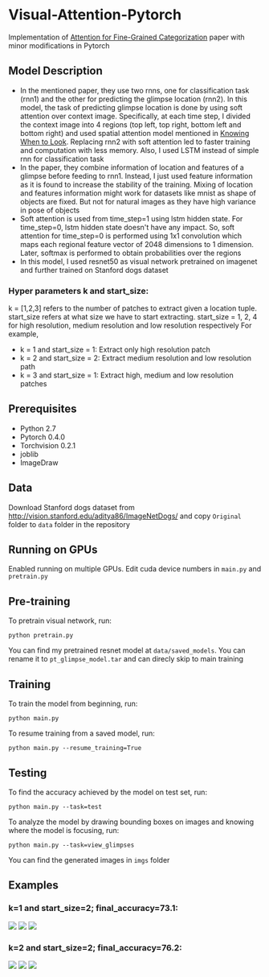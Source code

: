 # Visual-Attention-Pytorch
Implementation of [Attention for Fine-Grained Categorization](https://arxiv.org/abs/1412.7054) paper with minor modifications in Pytorch

## Model Description
* In the mentioned paper, they use two rnns, one for classification task (rnn1) and the other for predicting the glimpse location (rnn2). In this model, the task of predicting glimpse location is done by using soft attention over context image. Specifically, at each time step, I divided the context image into 4 regions (top left, top right, bottom left and bottom right) and used spatial attention model mentioned in [Knowing When to Look](https://arxiv.org/abs/1612.01887). Replacing rnn2 with soft attention led to faster training and computation with less memory. Also, I used LSTM instead of simple rnn for classification task
* In the paper, they combine information of location and features of a glimpse before feeding to rnn1. Instead, I just used feature information as it is found to increase the stability of the training. Mixing of location and features information might work for datasets like mnist as shape of objects are fixed. But not for natural images as they have high variance in pose of objects
* Soft attention is used from time_step=1 using lstm hidden state. For time_step=0, lstm hidden state doesn't have any impact. So, soft attention for time_step=0 is performed using 1x1 convolution which maps each regional feature vector of 2048 dimensions to 1 dimension. Later, softmax is performed to obtain probabilities over the regions
* In this model, I used resnet50 as visual network pretrained on imagenet and further trained on Stanford dogs dataset  

### Hyper parameters k and start_size:
k = [1,2,3] refers to the number of patches to extract given a location tuple. start_size refers at what size we have to start extracting. start_size = 1, 2, 4 for high resolution, medium resolution and low resolution respectively
For example, 
* k = 1 and start_size = 1: Extract only high resolution patch
* k = 2 and start_size = 2: Extract medium resolution and low resolution path
* k = 3 and start_size = 1: Extract high, medium and low resolution patches

## Prerequisites
* Python 2.7
* Pytorch 0.4.0
* Torchvision 0.2.1
* joblib
* ImageDraw

## Data
Download Stanford dogs dataset from http://vision.stanford.edu/aditya86/ImageNetDogs/ and copy ```Original``` folder to ```data``` folder in the repository

## Running on GPUs
Enabled running on multiple GPUs. Edit cuda device numbers in ```main.py``` and ```pretrain.py```

## Pre-training
To pretrain visual network, run:
```
python pretrain.py
```
You can find my pretrained resnet model at ```data/saved_models```. You can rename it to ```pt_glimpse_model.tar``` and can direcly skip to main training

## Training
To train the model from beginning, run:
```
python main.py
```
To resume training from a saved model, run:
```
python main.py --resume_training=True
```
## Testing
To find the accuracy achieved by the model on test set, run:
```
python main.py --task=test
```
To analyze the model by drawing bounding boxes on images and knowing where the model is focusing, run:
```
python main.py --task=view_glimpses
```
You can find the generated images in ```imgs``` folder

## Examples
### k=1 and start_size=2; final_accuracy=73.1:
![](saved_imgs/1_1.jpg) ![](saved_imgs/1_2.jpg) ![](saved_imgs/1_3.jpg)
### k=2 and start_size=2; final_accuracy=76.2:
![](saved_imgs/2_1.jpg) ![](saved_imgs/2_2.jpg) ![](saved_imgs/2_3.jpg)




